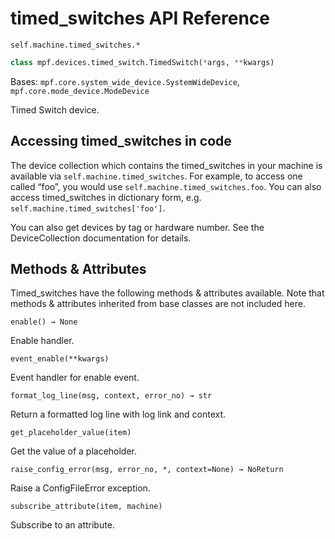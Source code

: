 # timed_switches API Reference

`self.machine.timed_switches.*`

``` python
class mpf.devices.timed_switch.TimedSwitch(*args, **kwargs)
```

Bases: `mpf.core.system_wide_device.SystemWideDevice`, `mpf.core.mode_device.ModeDevice`

Timed Switch device.

## Accessing timed_switches in code

The device collection which contains the timed_switches in your machine is available via `self.machine.timed_switches`. For example, to access one called “foo”, you would use `self.machine.timed_switches.foo`. You can also access timed_switches in dictionary form, e.g. `self.machine.timed_switches['foo']`.

You can also get devices by tag or hardware number. See the DeviceCollection documentation for details.

## Methods & Attributes

Timed_switches have the following methods & attributes available. Note that methods & attributes inherited from base classes are not included here.

`enable() → None`

Enable handler.

`event_enable(**kwargs)`

Event handler for enable event.

`format_log_line(msg, context, error_no) → str`

Return a formatted log line with log link and context.

`get_placeholder_value(item)`

Get the value of a placeholder.

`raise_config_error(msg, error_no, *, context=None) → NoReturn`

Raise a ConfigFileError exception.

`subscribe_attribute(item, machine)`

Subscribe to an attribute.
